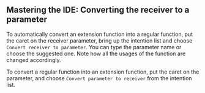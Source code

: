 ## Mastering the IDE: Converting the receiver to a parameter

To automatically convert an extension function into a regular function, put the
caret on the receiver parameter, bring up the intention list and choose <span
class="control">`Convert receiver to parameter`</span>. You can type the
parameter name or choose the suggested one. Note how all the usages of the
function are changed accordingly.

To convert a regular function into an extension function, put the caret on the
parameter, and choose <span class="control">`Convert parameter to
receiver`</span> from the intention list.
